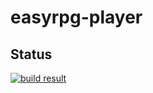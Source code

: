 
# easyrpg-player

## Status

[![build result](https://build.opensuse.org/projects/home:easyrpg/packages/easyrpg-player/badge.svg?type=percent)](https://build.opensuse.org/package/show/home:easyrpg/easyrpg-player#build)
